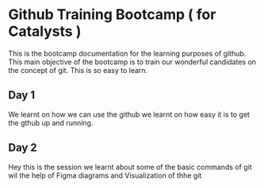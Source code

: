 # Github Training Bootcamp ( for Catalysts )

This is the bootcamp documentation for the learning purposes of github. This main objective of the bootcamp is to train our wonderful candidates on the concept of git. This is so easy to learn.

## Day 1

We learnt on how we can use the github
we learnt on how easy it is to get the gthub up and running.


## Day 2 

Hey this is the session we learnt about some of the basic commands of git wil the help of Figma diagrams and Visualization of thhe git

